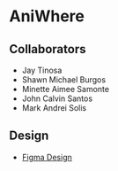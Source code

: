 # AniWhere

## Collaborators
- Jay Tinosa
- Shawn Michael Burgos
- Minette Aimee Samonte
- John Calvin Santos
- Mark Andrei Solis

## Design
- [Figma Design](https://www.figma.com/design/XyubB4Tuv1ECpz33kQBSZU/AniWhere?node-id=1-2&t=wtnjOuV5GX9GIzAi-1)

